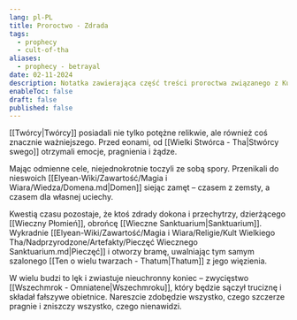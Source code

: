 ```yaml
---
lang: pl-PL
title: Proroctwo - Zdrada
tags:
  - prophecy
  - cult-of-tha
aliases:
  - prophecy - betrayal
date: 02-11-2024
description: Notatka zawierająca część treści proroctwa związanego z Kultem Wielkiego Tha.
enableToc: false
draft: false
published: false
---
```

[[Twórcy|Twórcy]] posiadali nie tylko potężne relikwie, ale również coś znacznie ważniejszego.  Przed eonami, od [[Wielki Stwórca - Tha|Stwórcy swego]] otrzymali emocje, pragnienia i żądze.

Mając odmienne cele, niejednokrotnie toczyli ze sobą spory.  Przenikali do nieswoich [[Elyean-Wiki/Zawartość/Magia i Wiara/Wiedza/Domena.md|Domen]] siejąc zamęt – czasem z zemsty, a czasem dla własnej uciechy.

Kwestią czasu pozostaje, że ktoś zdrady dokona i przechytrzy, dzierżącego [[Wieczny Płomień]], obrońcę [[Wieczne Sanktuarium|Sanktuarium]].   Wykradnie [[Elyean-Wiki/Zawartość/Magia i Wiara/Religie/Kult Wielkiego Tha/Nadprzyrodzone/Artefakty/Pieczęć Wiecznego Sanktuarium.md|Pieczęć]] i otworzy bramę, uwalniając tym samym szalonego [[Ten o wielu twarzach - Thatum|Thatum]] z jego więzienia.  

W wielu budzi to lęk i zwiastuje nieuchronny koniec – zwycięstwo [[Wszechmrok - Omniatene|Wszechmroku]], który będzie sączył truciznę i składał fałszywe obietnice. Nareszcie zdobędzie wszystko, czego szczerze pragnie i zniszczy wszystko, czego nienawidzi.

